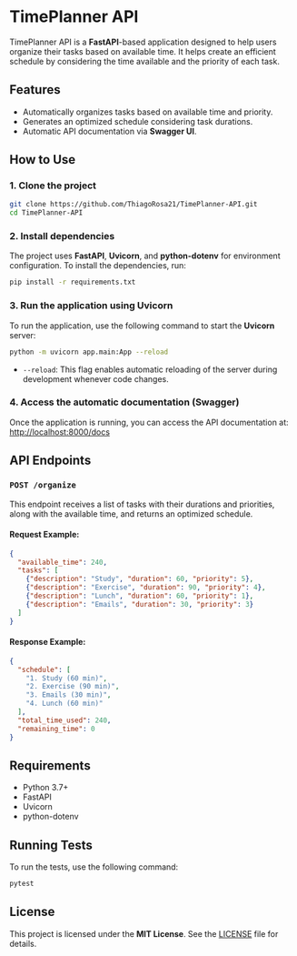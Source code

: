 
# TimePlanner API

TimePlanner API is a **FastAPI**-based application designed to help users organize their tasks based on available time. It helps create an efficient schedule by considering the time available and the priority of each task.

## Features

- Automatically organizes tasks based on available time and priority.
- Generates an optimized schedule considering task durations.
- Automatic API documentation via **Swagger UI**.

## How to Use

### 1. Clone the project
```bash
git clone https://github.com/ThiagoRosa21/TimePlanner-API.git
cd TimePlanner-API
```

### 2. Install dependencies
The project uses **FastAPI**, **Uvicorn**, and **python-dotenv** for environment configuration. To install the dependencies, run:
```bash
pip install -r requirements.txt
```

### 3. Run the application using Uvicorn
To run the application, use the following command to start the **Uvicorn** server:
```bash
python -m uvicorn app.main:App --reload
```
- `--reload`: This flag enables automatic reloading of the server during development whenever code changes.

### 4. Access the automatic documentation (Swagger)
Once the application is running, you can access the API documentation at:
[http://localhost:8000/docs](http://localhost:8000/docs)

## API Endpoints

### `POST /organize`
This endpoint receives a list of tasks with their durations and priorities, along with the available time, and returns an optimized schedule.

#### Request Example:
```json
{
  "available_time": 240,
  "tasks": [
    {"description": "Study", "duration": 60, "priority": 5},
    {"description": "Exercise", "duration": 90, "priority": 4},
    {"description": "Lunch", "duration": 60, "priority": 1},
    {"description": "Emails", "duration": 30, "priority": 3}
  ]
}
```

#### Response Example:
```json
{
  "schedule": [
    "1. Study (60 min)",
    "2. Exercise (90 min)",
    "3. Emails (30 min)",
    "4. Lunch (60 min)"
  ],
  "total_time_used": 240,
  "remaining_time": 0
}
```

## Requirements

- Python 3.7+
- FastAPI
- Uvicorn
- python-dotenv

## Running Tests
To run the tests, use the following command:
```bash
pytest
```

## License
This project is licensed under the **MIT License**. See the [LICENSE](LICENSE) file for details.

